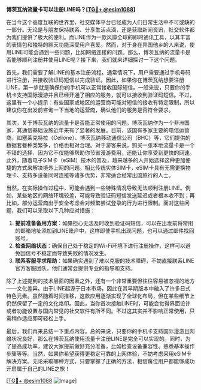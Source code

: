 **博茨瓦纳流量卡可以注册LINE吗？[[TG💪+ @esim1088](https://t.me/s/esim1088)]**

在当今这个高度互联的世界里，社交媒体平台已经成为人们日常生活中不可或缺的一部分。无论是与朋友保持联系、分享生活点滴，还是获取新闻资讯，社交软件都为我们提供了极大的便利。而LINE作为一款风靡全球的即时通讯工具，以其丰富的表情包和独特的聊天功能深受用户喜爱。然而，对于身在异国他乡的人来说，使用LINE可能会遇到一些问题，比如网络连接的问题。那么，博茨瓦纳的流量卡是否能够顺利注册并使用LINE呢？接下来，我们就来详细探讨一下这个问题。

首先，我们需要了解LINE的基本注册流程。通常情况下，用户需要通过手机号码进行注册，并接收验证码短信以完成验证。因此，如果你在博茨瓦纳想要注册LINE，第一步就是确保你的手机可以正常接收国际短信。一般来说，只要你的手机卡支持国际漫游并且已经开通了相应的服务，就可以接收到验证码短信。不过，这里有一个小提示：有些国家或地区的运营商可能对短信的接收有特定限制，所以建议你在出发前咨询一下当地的运营商，确认他们的服务是否符合要求。

其次，关于博茨瓦纳的流量卡是否能正常使用的问题。博茨瓦纳作为一个非洲国家，其通信基础设施近年来有了显著的发展。目前，该国有多家主要的电信运营商，如塞莱克特拉（Cellone）、博茨瓦纳移动通信公司（BHC）等，它们提供的数据套餐种类繁多，价格也相对合理。对于游客来说，购买一张本地流量卡是一个不错的选择，因为它不仅能够帮助你节省漫游费用，还能让你享受到更快的网速。此外，随着电子SIM卡（eSIM）技术的普及，越来越多的人开始选择这种更加便捷的方式来解决境外上网的问题。相比传统实体SIM卡，eSIM卡具有无需更换物理卡、支持多设备同时连接等诸多优势，非常适合经常出国旅行的人士。

当然，在实际操作过程中，可能会遇到一些特殊情况导致无法顺利注册LINE。例如，某些地区的网络环境较差，可能导致验证码短信发送延迟或者根本收不到；再比如，部分运营商出于安全考虑会对频繁尝试登录的行为进行限制。面对这些问题，我们可以采取以下几种应对措施：

1. **提前准备备用方案**：如果担心无法及时收到验证码短信，可以在出发前将常用的邮箱地址添加到LINE账户中，这样即使手机出现问题，也可以通过邮件找回账号。
2. **检查网络状态**：确保自己处于稳定的Wi-Fi环境下进行注册操作，这样可以避免因信号不稳定而导致失败的情况发生。
3. **联系客服寻求帮助**：如果确实遇到了难以克服的技术障碍，不妨直接联系LINE官方客服团队，他们通常会提供专业的指导和支持。

除了上述提到的技术层面的因素之外，还有一个非常重要但往往容易被忽视的地方——文化差异。由于LINE起源于日本市场，因此在其早期版本中融入了许多日式特色元素。虽然随着时间推移，这款应用逐渐实现了全球化布局，但在某些细节上仍然保留了一定的文化烙印。因此，当你首次接触LINE时，可能会觉得界面设计或者功能设置与国内常见的社交软件有所不同。不过这其实并不影响正常使用，只需稍作适应即可轻松上手。

最后，我们再来总结一下重点内容。总的来说，只要你的手机卡支持国际漫游且网络状况良好，那么在博茨瓦纳使用流量卡注册LINE是完全可以实现的。同时，为了提高成功率，建议大家提前做好充分准备，比如检查设备兼容性、熟悉基本操作步骤等等。当然，如果你希望获得更稳定可靠的上网体验，不妨考虑采用eSIM卡解决方案。无论采取哪种方式，只要掌握了正确的方法，相信每位用户都能够成功开启属于自己的LINE之旅！

[[TG💪+ @esim1088](https://t.me/s/esim1088) ![Image](https://i.postimg.cc/4NQfJmqS/Snipaste-2025-05-13-00-14-12.png)]